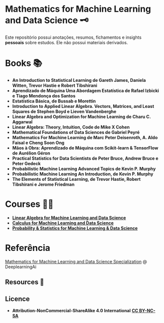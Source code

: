 # Mathematics for Machine Learning and Data Science 🗝️

Este repositório possui anotações, resumos, fichamentos e insights **pessoais** sobre estudos. Ele não possui materiais derivados.

# Books 📚
- **An Introduction to Statistical Learning de Gareth James, Daniela Witten, Trevor Hastie e Robert Tibshirani**
- **Aprendizado de Máquina Uma Abordagem Estatística de Rafael Izbicki e Tiago Mendonça dos Santos**
- **Estatística Básica, de Bussab e Morettin**
- **Introduction to Applied Linear Algebra. Vectors, Matrices, and Least Squares de Stephen Boyd e Lieven Vandenberghe**
- **Linear Algebra and Optimization for Machine Learning de Charu C. Aggarwal**
- **Linear Algebra: Theory, Intuition, Code de Mike X Cohen**
- **Mathematical Foundations of Data Sciences de Gabriel Peyré**
- **Mathematics For Machine Learning de Marc Peter Deisenroth, A. Aldo Faisal e Cheng Soon Ong**
- **Mãos à Obra: Aprendizado de Máquina com Scikit-learn & TensorFlow de Aurélion Géron**
- **Practical Statistics for Data Scientists de Peter Bruce, Andrew Bruce e Peter Gedeck**
- **Probabilistic Machine Learning Advanced Topics de Kevin P. Murphy**
- **Probabilistic Machine Learning An Introduction, de Kevin P. Murphy**
- **The Elements of Statistical Learning, de Trevor Hastie, Robert Tibshirani e Jerome Friedman**


# Courses 🧑‍💻
- [**Linear Algebra for Machine Learning and Data Science**](https://github.com/k3ybladewielder/math_for_ml_ds/blob/main/linear_algebra_for_ml_ds/linear_algebra_for_ml_ds.ipynb)
- [**Calculus for Machine Learning and Data Science**](https://github.com/k3ybladewielder/math_for_ml_ds/blob/main/calculus_for_ml_ds/calculus_for_ml_ds.ipynb)
- [**Probability & Statistics for Machine Learning & Data Science**](https://github.com/k3ybladewielder/math_for_ml_ds/blob/main/prob_statistic_for_ml_ds/prob_statistic_for_ml_ds.ipynb)

# Referência
[Mathematics for Machine Learning and Data Science Specialization](https://www.coursera.org/specializations/mathematics-for-machine-learning-and-data-science) @ DeeplearningAi

## Resources 🧰

## Licence
- **Attribution-NonCommercial-ShareAlike 4.0 International** [**CC BY-NC-SA**](https://github.com/k3ybladewielder/math_for_ml_ds/blob/main/LICENSE)
